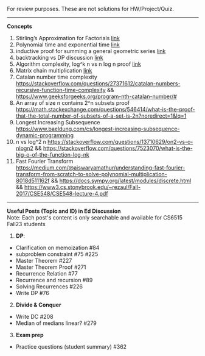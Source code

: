 For review purposes. These are not solutions for HW/Project/Quiz.

---------------------------------------------------------------
**Concepts**<br>
1. Stirling’s Approximation for Factorials [link](https://towardsdatascience.com/stirlings-approximation-for-factorials-proof-and-applications-c058418e42db)
2. Polynomial time and exponential time [link](https://stackoverflow.com/questions/4317414/polynomial-time-and-exponential-time)
3. inductive proof for summing a general geometric series [link](https://math.stackexchange.com/questions/22599/how-to-prove-a-formula-for-the-sum-of-powers-of-2-by-induction)
4. backtracking vs DP discussion [link](https://stackoverflow.com/questions/3592943/difference-between-back-tracking-and-dynamic-programming?answertab=modifieddesc#tab-top)
5. Algorithm complexity, log^k n vs n log n proof [link](https://stackoverflow.com/questions/19986407/algorithm-complexity-logk-n-vs-n-log-n)
6. Matrix chain multiplication [link](https://en.wikipedia.org/wiki/Matrix_chain_multiplication)
7. Catalan number time complexity https://stackoverflow.com/questions/27371612/catalan-numbers-recursive-function-time-complexity && https://www.geeksforgeeks.org/program-nth-catalan-number/#
8. An array of size n contains 2^n subsets proof https://math.stackexchange.com/questions/546414/what-is-the-proof-that-the-total-number-of-subsets-of-a-set-is-2n?noredirect=1&lq=1
9. Longest Increasing Subsequence https://www.baeldung.com/cs/longest-increasing-subsequence-dynamic-programming
10. n vs log^2 n https://stackoverflow.com/questions/13710629/on2-vs-o-nlogn2 && https://stackoverflow.com/questions/7523070/what-is-the-big-o-of-the-function-log-nk
11. Fast Fourier Transform https://medium.com/@aiswaryamathur/understanding-fast-fourier-transform-from-scratch-to-solve-polynomial-multiplication-8018d511162f && https://docs.sympy.org/latest/modules/discrete.html && https://www3.cs.stonybrook.edu/~rezaul/Fall-2017/CSE548/CSE548-lecture-4.pdf
---------------------------------------------------------------
**Useful Posts (Topic and ID) in Ed Discussion**<br>
Note:  Each post's content is only searchable and available for CS6515 Fall23 students
1. <b>DP</b>: 
  - Clarification on memoization #84 
  - subproblem constraint #75 #225
  - Master Theorem #227
  - Master Theorem Proof #271
  - Recurrence Relation #77
  - Recurrence and recursion #89 
  - Solving Recurrences #226
  - Write DP #76
2. <b>Divide & Conquer</b>
  - Write DC #208
  - Median of medians linear? #279

3. <b>Exam prep</b>
  - Practice questions (student summary) #362

